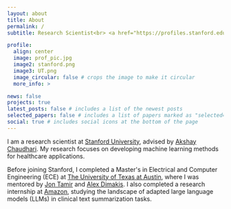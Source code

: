 ```yaml
---
layout: about
title: About
permalink: /
subtitle: Research Scientist<br> <a href="https://profiles.stanford.edu/asadaali">Stanford University</a> 

profile:
  align: center
  image: prof_pic.jpg
  image2: stanford.png
  image3: UT.png
  image_circular: false # crops the image to make it circular
  more_info: >

news: false
projects: true
latest_posts: false # includes a list of the newest posts
selected_papers: false # includes a list of papers marked as "selected={true}"
social: true # includes social icons at the bottom of the page
---
```


I am a research scientist at <a href="https://ibiis.stanford.edu/">Stanford University</a>, advised by <a href="https://profiles.stanford.edu/akshay-chaudhari">Akshay Chaudhari</a>. My research focuses on developing machine learning methods for healthcare applications.

Before joining Stanford, I completed a Master's in Electrical and Computer Engineering (ECE) at <a href="https://www.utexas.edu/">The University of Texas at Austin</a>, where I was mentored by <a href="https://users.ece.utexas.edu/~jtamir/">Jon Tamir</a> and <a href="https://users.ece.utexas.edu/~dimakis/">Alex Dimakis</a>. I also completed a research internship at <a href="https://health.amazon.com/">Amazon</a>, studying the landscape of adapted large language models (LLMs) in clinical text summarization tasks.
<br>